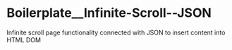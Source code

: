 # Boilerplate__Infinite-Scroll--JSON
Infinite scroll page functionality connected with JSON to insert content into HTML DOM
